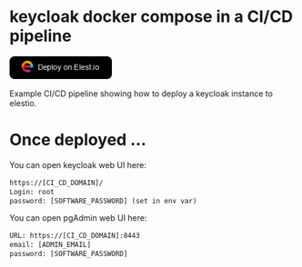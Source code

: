 # keycloak docker compose in a CI/CD pipeline

<a href="https://dash.elest.io/deploy?source=cicd&social=dockerCompose&url=https://github.com/elestio-examples/keycloak"><img src="deploy-on-elestio.png" alt="Deploy on Elest.io" width="180px" /></a>

Example CI/CD pipeline showing how to deploy a keycloak instance to elestio.

# Once deployed ...

You can open keycloak web UI here:

    https://[CI_CD_DOMAIN]/
    Login: root
    password: [SOFTWARE_PASSWORD] (set in env var)

You can open pgAdmin web UI here:

    URL: https://[CI_CD_DOMAIN]:8443
    email: [ADMIN_EMAIL]
    password: [SOFTWARE_PASSWORD]
